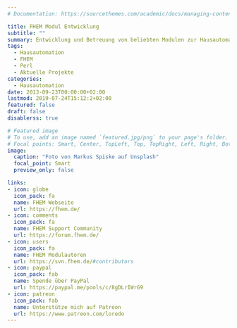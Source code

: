 ```yaml
---
# Documentation: https://sourcethemes.com/academic/docs/managing-content/

title: FHEM Modul Entwicklung
subtitle: ""
summary: Entwicklung und Betreuung von beliebten Modulen zur Hausautomatisierung
tags:
  - Hausautomation
  - FHEM
  - Perl
  - Aktuelle Projekte
categories:
  - Hausautomation
date: 2013-09-23T00:00:00+02:00
lastmod: 2019-07-24T15:12:2+02:00
featured: false
draft: false
disablerss: true

# Featured image
# To use, add an image named `featured.jpg/png` to your page's folder.
# Focal points: Smart, Center, TopLeft, Top, TopRight, Left, Right, BottomLeft, Bottom, BottomRight.
image:
  caption: "Foto von Markus Spiske auf Unsplash"
  focal_point: Smart
  preview_only: false

links:
- icon: globe
  icon_pack: fa
  name: FHEM Webseite
  url: https://fhem.de/
- icon: comments
  icon_pack: fa
  name: FHEM Support Community
  url: https://forum.fhem.de/
- icon: users
  icon_pack: fa
  name: FHEM Modulautoren
  url: https://svn.fhem.de/#contributors
- icon: paypal
  icon_pack: fab
  name: Spende über PayPal
  url: https://paypal.me/pools/c/8gDLrIWrG9
- icon: patreon
  icon_pack: fab
  name: Unterstütze mich auf Patreon
  url: https://www.patreon.com/loredo
---
```

